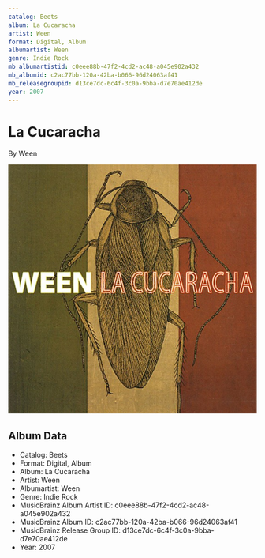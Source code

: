 ```yaml
---
catalog: Beets
album: La Cucaracha
artist: Ween
format: Digital, Album
albumartist: Ween
genre: Indie Rock
mb_albumartistid: c0eee88b-47f2-4cd2-ac48-a045e902a432
mb_albumid: c2ac77bb-120a-42ba-b066-96d24063af41
mb_releasegroupid: d13ce7dc-6c4f-3c0a-9bba-d7e70ae412de
year: 2007
---
```


# La Cucaracha

By Ween

![](../../assets/beetscovers/Ween-La_Cucaracha.jpg)

## Album Data

- Catalog: Beets
- Format: Digital, Album
- Album: La Cucaracha
- Artist: Ween
- Albumartist: Ween
- Genre: Indie Rock
- MusicBrainz Album Artist ID: c0eee88b-47f2-4cd2-ac48-a045e902a432
- MusicBrainz Album ID: c2ac77bb-120a-42ba-b066-96d24063af41
- MusicBrainz Release Group ID: d13ce7dc-6c4f-3c0a-9bba-d7e70ae412de
- Year: 2007

